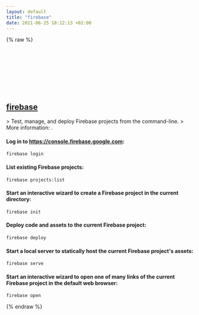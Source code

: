 ```yaml
---
layout: default
title: "firebase"
date: 2021-06-25 18:12:13 +02:00
---
```

{% raw %}
<h2 id="firebase">
  <a href="/en/common/firebase.html">firebase</a> <a href="#firebase"><svg class="icon">
    <use href="/assets/images/unicode_sprite.svg#link" />
  </svg></a>
</h2>
> Test, manage, and deploy Firebase projects from the command-line.
> More information: <https://github.com/firebase/firebase-tools>.

#### Log in to <https://console.firebase.google.com>:
```shell
firebase login
```
#### List existing Firebase projects:
```shell
firebase projects:list
```
#### Start an interactive wizard to create a Firebase project in the current directory:
```shell
firebase init
```
#### Deploy code and assets to the current Firebase project:
```shell
firebase deploy
```
#### Start a local server to statically host the current Firebase project's assets:
```shell
firebase serve
```
#### Start an interactive wizard to open one of many links of the current Firebase project in the default web browser:
```shell
firebase open
```
{% endraw %}